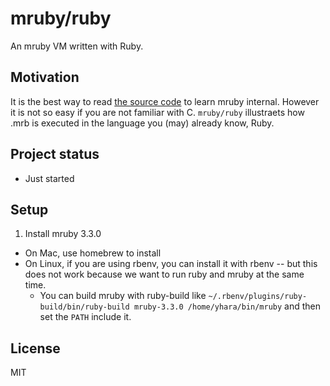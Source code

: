 # mruby/ruby

An mruby VM written with Ruby.

## Motivation

It is the best way to read [the source code](https://github.com/mruby/mruby) to learn mruby internal. However it is not so easy if you are not familiar with C. `mruby/ruby` illustraets how .mrb is executed in the language you (may) already know, Ruby.

## Project status

- Just started

## Setup

1. Install mruby 3.3.0
  - On Mac, use homebrew to install
  - On Linux, if you are using rbenv, you can install it with rbenv -- but this does not work because we want to run ruby and mruby at the same time.
    - You can build mruby with ruby-build like `~/.rbenv/plugins/ruby-build/bin/ruby-build mruby-3.3.0 /home/yhara/bin/mruby`
      and then set the `PATH` include it.

## License

MIT
